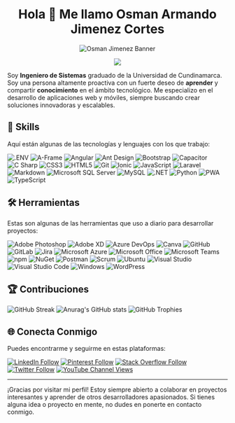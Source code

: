 
<h1 align="center">Hola 👋 Me llamo Osman Armando Jimenez Cortes</h1>

<p align="center">
  <img src="https://lh3.googleusercontent.com/pw/ACtC-3cN_gedJDOzeKSgQUP8E6hPWaOq4xuZEjv2LiLYRZR6SmSu0jqwbWc56-h1cZkhKlPmYdrr3PiNLTSYMNc-C6991m2bJFbJHXMm6xX5JLH4suacUG3Pdbgujsm-9Y7Mdvl_8HQW8ltDIp2YoS1TVcTv=w1366-h586-no?authuser=0" alt="Osman Jimenez Banner">
</p>

<p align="center">
  <img src="https://komarev.com/ghpvc/?username=OsmanJimenez&label=Visualizaciones">
</p>

Soy **Ingeniero de Sistemas** graduado de la Universidad de Cundinamarca. Soy una persona altamente proactiva con un fuerte deseo de **aprender** y compartir **conocimiento** en el ámbito tecnológico. Me especializo en el desarrollo de aplicaciones web y móviles, siempre buscando crear soluciones innovadoras y escalables.

## 🌟 Skills

Aquí están algunas de las tecnologías y lenguajes con los que trabajo:

![.ENV](https://img.shields.io/static/v1?style=for-the-badge&message=.ENV&color=c8b900&logo=.ENV&logoColor=ECD53F&label=)
![A-Frame](https://img.shields.io/static/v1?style=for-the-badge&message=A-Frame&color=EF2D5E&logo=A-Frame&logoColor=FFFFFF&label=)
![Angular](https://img.shields.io/static/v1?style=for-the-badge&message=Angular&color=DD0031&logo=Angular&logoColor=FFFFFF&label=)
![Ant Design](https://img.shields.io/static/v1?style=for-the-badge&message=Ant+Design&color=0170FE&logo=Ant+Design&logoColor=FFFFFF&label=)
![Bootstrap](https://img.shields.io/static/v1?style=for-the-badge&message=Bootstrap&color=7952B3&logo=Bootstrap&logoColor=FFFFFF&label=)
![Capacitor](https://img.shields.io/static/v1?style=for-the-badge&message=Capacitor&color=119EFF&logo=Capacitor&logoColor=FFFFFF&label=)
![C Sharp](https://img.shields.io/static/v1?style=for-the-badge&message=C+Sharp&color=239120&logo=C+Sharp&logoColor=FFFFFF&label=)
![CSS3](https://img.shields.io/static/v1?style=for-the-badge&message=CSS3&color=1572B6&logo=CSS3&logoColor=FFFFFF&label=)
![HTML5](https://img.shields.io/static/v1?style=for-the-badge&message=HTML5&color=E34F26&logo=HTML5&logoColor=FFFFFF&label=)
![Git](https://img.shields.io/static/v1?style=for-the-badge&message=Git&color=F05032&logo=Git&logoColor=FFFFFF&label=)
![Ionic](https://img.shields.io/static/v1?style=for-the-badge&message=Ionic&color=3880FF&logo=Ionic&logoColor=FFFFFF&label=)
![JavaScript](https://img.shields.io/static/v1?style=for-the-badge&message=JavaScript&color=222222&logo=JavaScript&logoColor=F7DF1E&label=)
![Laravel](https://img.shields.io/static/v1?style=for-the-badge&message=Laravel&color=FF2D20&logo=Laravel&logoColor=FFFFFF&label=)
![Markdown](https://img.shields.io/static/v1?style=for-the-badge&message=Markdown&color=000000&logo=Markdown&logoColor=FFFFFF&label=)
![Microsoft SQL Server](https://img.shields.io/static/v1?style=for-the-badge&message=Microsoft+SQL+Server&color=CC2927&logo=Microsoft+SQL+Server&logoColor=FFFFFF&label=)
![MySQL](https://img.shields.io/static/v1?style=for-the-badge&message=MySQL&color=4479A1&logo=MySQL&logoColor=FFFFFF&label=)
![.NET](https://img.shields.io/static/v1?style=for-the-badge&message=.NET&color=512BD4&logo=.NET&logoColor=FFFFFF&label=)
![Python](https://img.shields.io/static/v1?style=for-the-badge&message=Python&color=3776AB&logo=Python&logoColor=FFFFFF&label=)
![PWA](https://img.shields.io/static/v1?style=for-the-badge&message=PWA&color=5A0FC8&logo=PWA&logoColor=FFFFFF&label=)
![TypeScript](https://img.shields.io/static/v1?style=for-the-badge&message=TypeScript&color=3178C6&logo=TypeScript&logoColor=FFFFFF&label=)  

## 🛠️ Herramientas

Estas son algunas de las herramientas que uso a diario para desarrollar proyectos:


![Adobe Photoshop](https://img.shields.io/static/v1?style=for-the-badge&message=Adobe+Photoshop&color=31A8FF&logo=Adobe+Photoshop&logoColor=FFFFFF&label=)
![Adobe XD](https://img.shields.io/static/v1?style=for-the-badge&message=Adobe+XD&color=FF61F6&logo=Adobe+XD&logoColor=FFFFFF&label=)
![Azure DevOps](https://img.shields.io/static/v1?style=for-the-badge&message=Azure+DevOps&color=0078D7&logo=Azure+DevOps&logoColor=FFFFFF&label=)
![Canva](https://img.shields.io/static/v1?style=for-the-badge&message=Canva&color=222222&logo=Canva&logoColor=00C4CC&label=)
![GitHub](https://img.shields.io/static/v1?style=for-the-badge&message=GitHub&color=181717&logo=GitHub&logoColor=FFFFFF&label=)
![GitLab](https://img.shields.io/static/v1?style=for-the-badge&message=GitLab&color=FC6D26&logo=GitLab&logoColor=FFFFFF&label=)
![Jira](https://img.shields.io/static/v1?style=for-the-badge&message=Jira&color=0052CC&logo=Jira&logoColor=FFFFFF&label=)
![Microsoft Azure](https://img.shields.io/static/v1?style=for-the-badge&message=Microsoft+Azure&color=0078D4&logo=Microsoft+Azure&logoColor=FFFFFF&label=)
![Microsoft Office](https://img.shields.io/static/v1?style=for-the-badge&message=Microsoft+Office&color=D83B01&logo=Microsoft+Office&logoColor=FFFFFF&label=)
![Microsoft Teams](https://img.shields.io/static/v1?style=for-the-badge&message=Microsoft+Teams&color=6264A7&logo=Microsoft+Teams&logoColor=FFFFFF&label=)
![npm](https://img.shields.io/static/v1?style=for-the-badge&message=npm&color=CB3837&logo=npm&logoColor=FFFFFF&label=)
![NuGet](https://img.shields.io/static/v1?style=for-the-badge&message=NuGet&color=004880&logo=NuGet&logoColor=FFFFFF&label=)
![Postman](https://img.shields.io/static/v1?style=for-the-badge&message=Postman&color=FF6C37&logo=Postman&logoColor=FFFFFF&label=)
![Scrum](https://img.shields.io/static/v1?style=for-the-badge&message=Scrum&color=009FDA&logo=Scrum+Alliance&logoColor=FFFFFF&label=)
![Ubuntu](https://img.shields.io/static/v1?style=for-the-badge&message=Ubuntu&color=E95420&logo=Ubuntu&logoColor=FFFFFF&label=)
![Visual Studio](https://img.shields.io/static/v1?style=for-the-badge&message=Visual+Studio&color=5C2D91&logo=Visual+Studio&logoColor=FFFFFF&label=)
![Visual Studio Code](https://img.shields.io/static/v1?style=for-the-badge&message=Visual+Studio+Code&color=007ACC&logo=Visual+Studio+Code&logoColor=FFFFFF&label=)
![Windows](https://img.shields.io/static/v1?style=for-the-badge&message=Windows&color=0078D6&logo=Windows&logoColor=FFFFFF&label=)
![WordPress](https://img.shields.io/static/v1?style=for-the-badge&message=WordPress&color=21759B&logo=WordPress&logoColor=FFFFFF&label=)  

## 🏆 Contribuciones

![GitHub Streak](https://github-readme-streak-stats.herokuapp.com?user=OsmanJimenez&theme=github-dark-blue&locale=es)
![Anurag's GitHub stats](https://github-readme-stats.vercel.app/api?username=OsmanJimenez&bg_color=30,3079f0,00d4ff&title_color=fff&text_color=fff)
![GitHub Trophies](https://github-profile-trophy.vercel.app/?username=OsmanJimenez&theme=gitdimmed)

## 🌐 Conecta Conmigo

Puedes encontrarme y seguirme en estas plataformas:

[![LinkedIn Follow](https://img.shields.io/badge/-00a0dc?color=00a0dc&label=%40OSMANJIMENEZ&logo=Linkedin&logoColor=00a0dc&style=for-the-badge)](https://www.linkedin.com/in/osmanjimenez/)
[![Pinterest Follow](https://img.shields.io/badge/-bd081c?color=bd081c&label=%40OSMANJIMENEZDEV&logo=Pinterest&logoColor=bd081c&style=for-the-badge)](https://co.pinterest.com/osmanjimenezdev/)
[![Stack Overflow Follow](https://img.shields.io/badge/-F58025?color=F58025&label=%40OSMANJIMENEZ&logo=Stack+Overflow&logoColor=F58025&style=for-the-badge)](https://stackexchange.com/users/26481824/osman-armando-jim%c3%a9nez-cortes)
[![Twitter Follow](https://img.shields.io/twitter/follow/osmanjimenezdev?color=1da1f2&label=%40OSMANJIMENEZDEV&logo=Twiter+Overflow&logoColor=1da1f2&style=for-the-badge)](https://twitter.com/osmanjimenezdev)
[![YouTube Channel Views](https://img.shields.io/youtube/channel/views/UCyCmKYbu7sKcpj82Zj6ieag?color=ff0000&label=JockerCode&logo=youtube&logoColor=ff0000&style=for-the-badge)](https://www.youtube.com/channel/UCyCmKYbu7sKcpj82Zj6ieag)

---

¡Gracias por visitar mi perfil! Estoy siempre abierto a colaborar en proyectos interesantes y aprender de otros desarrolladores apasionados. Si tienes alguna idea o proyecto en mente, no dudes en ponerte en contacto conmigo.

